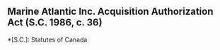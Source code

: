 ## Marine Atlantic Inc. Acquisition Authorization Act (S.C. 1986, c. 36)
  *[S.C.]: Statutes of Canada
